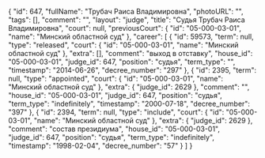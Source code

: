 {
    "id": 647,
    "fullName": "Трубач Раиса Владимировна",
    "photoURL": "",
    "tags": [],
    "comment": "",
    "layout": "judge",
    "title": "Судья Трубач Раиса Владимировна",
    "court": null,
    "previousCourt": {
        "id": "05-000-03-01",
        "name": "Минский областной суд"
    },
    "career": [
        {
            "id": 59573,
            "term": null,
            "type": "released",
            "court": {
                "id": "05-000-03-01",
                "name": "Минский областной суд"
            },
            "extra": [],
            "comment": "выход в отставку",
            "house_id": "05-000-03-01",
            "judge_id": 647,
            "position": "судья",
            "term_type": "",
            "timestamp": "2014-06-26",
            "decree_number": "297"
        },
        {
            "id": 2395,
            "term": null,
            "type": "appointed",
            "court": {
                "id": "05-000-03-01",
                "name": "Минский областной суд"
            },
            "extra": {
                "judge_id": 2629
            },
            "comment": "",
            "house_id": "05-000-03-01",
            "judge_id": 647,
            "position": "судья",
            "term_type": "indefinitely",
            "timestamp": "2000-07-18",
            "decree_number": "397"
        },
        {
            "id": 2394,
            "term": null,
            "type": "include",
            "court": {
                "id": "05-000-03-01",
                "name": "Минский областной суд"
            },
            "extra": {
                "judge_id": 2629
            },
            "comment": "состав президиума",
            "house_id": "05-000-03-01",
            "judge_id": 647,
            "position": "судья",
            "term_type": "indefinitely",
            "timestamp": "1998-02-04",
            "decree_number": "57"
        }
    ]
}